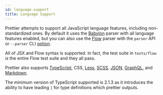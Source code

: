 ```yaml
---
id: language-support
title: Language Support
---
```


Prettier attempts to support all JavaScript language features,
including non-standardized ones. By default it uses the
[Babylon](https://github.com/babel/babylon) parser with all language
features enabled, but you can also use the
[Flow](https://github.com/facebook/flow) parser with the
`parser` API or `--parser` CLI [option](./options.html).

All of JSX and Flow syntax is supported. In fact, the test suite in
`tests/flow` *is* the entire Flow test suite and they all pass.

Prettier also supports [TypeScript](https://www.typescriptlang.org/), CSS, [Less](http://lesscss.org/), [SCSS](http://sass-lang.com), [JSON](http://json.org/), [GraphQL](http://graphql.org/), and [Markdown](http://commonmark.org).

The minimum version of TypeScript supported is 2.1.3 as it introduces the ability to have leading `|` for type definitions which prettier outputs.
